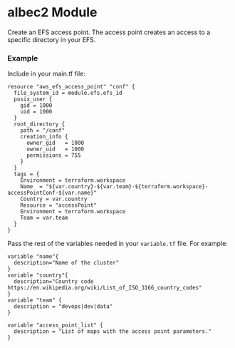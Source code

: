 # albec2 Module
Create an EFS access point. The access point creates an access to a specific directory in your EFS.

### Example

Include in your main.tf file:  
```
resource "aws_efs_access_point" "conf" {
  file_system_id = module.efs.efs_id
  posix_user {
    gid = 1000
    uid = 1000
  }
  root_directory {
    path = "/conf"
    creation_info {
      owner_gid   = 1000
      owner_uid   = 1000
      permissions = 755
    }
  }
  tags = {
    Environment = terraform.workspace
    Name  = "${var.country}-${var.team}-${terraform.workspace}-accessPointConf-${var.name}"
    Country = var.country
    Resource = "accessPoint"
    Environment = terraform.workspace
    Team = var.team
  }
}
```

  
Pass the rest of the variables needed in your `variable.tf` file. For example:  
```
variable "name"{
  description="Name of the cluster"
}
variable "country"{
  description="Country code https://en.wikipedia.org/wiki/List_of_ISO_3166_country_codes"
}
variable "team" {
  description = "devops|dev|data"
}

variable "access_point_list" {
  description = "List of maps with the access point parameters."
}
```